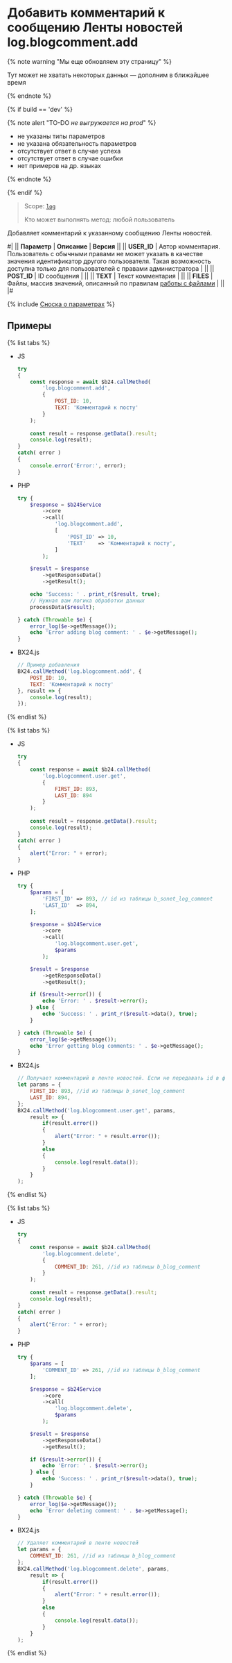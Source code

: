 # Добавить комментарий к сообщению Ленты новостей log.blogcomment.add

{% note warning "Мы еще обновляем эту страницу" %}

Тут может не хватать некоторых данных — дополним в ближайшее время

{% endnote %}

{% if build == 'dev' %}

{% note alert "TO-DO _не выгружается на prod_" %}

- не указаны типы параметров
- не указана обязательность параметров
- отсутствует ответ в случае успеха
- отсутствует ответ в случае ошибки
- нет примеров на др. языках

{% endnote %}

{% endif %}

> Scope: [`log`](../scopes/permissions.md)
>
> Кто может выполнять метод: любой пользователь

Добавляет комментарий к указанному сообщению Ленты новостей.

#|
|| **Параметр** | **Описание** | **Версия** ||
|| **USER_ID** | Автор комментария. Пользователь с обычными правами не может указать в качестве значения идентификатор другого пользователя. Такая возможность доступна только для пользователей с правами администратора | ||
|| **POST_ID** | ID сообщения | ||
|| **TEXT** | Текст комментария | ||
|| **FILES** | Файлы, массив значений, описанный по правилам [работы с файлами](../files/how-to-upload-files.md) | ||
|#

{% include [Сноска о параметрах](../../_includes/required.md) %}

## Примеры

{% list tabs %}

- JS


    ```js
    try
    {
    	const response = await $b24.callMethod(
    		'log.blogcomment.add',
    		{
    			POST_ID: 10,
    			TEXT: 'Комментарий к посту'
    		}
    	);
    	
    	const result = response.getData().result;
    	console.log(result);
    }
    catch( error )
    {
    	console.error('Error:', error);
    }
    ```

- PHP


    ```php
    try {
        $response = $b24Service
            ->core
            ->call(
                'log.blogcomment.add',
                [
                    'POST_ID' => 10,
                    'TEXT'    => 'Комментарий к посту',
                ]
            );
    
        $result = $response
            ->getResponseData()
            ->getResult();
    
        echo 'Success: ' . print_r($result, true);
        // Нужная вам логика обработки данных
        processData($result);
    
    } catch (Throwable $e) {
        error_log($e->getMessage());
        echo 'Error adding blog comment: ' . $e->getMessage();
    }
    ```

- BX24.js

    ```js
    // Пример добавления
    BX24.callMethod('log.blogcomment.add', {
        POST_ID: 10,
        TEXT: 'Комментарий к посту'
    }, result => {
        console.log(result);
    });
    ```

{% endlist %}

{% list tabs %}

- JS


    ```js
    try
    {
    	const response = await $b24.callMethod(
    		'log.blogcomment.user.get',
    		{
    			FIRST_ID: 893,
    			LAST_ID: 894
    		}
    	);
    	
    	const result = response.getData().result;
    	console.log(result);
    }
    catch( error )
    {
    	alert("Error: " + error);
    }
    ```

- PHP


    ```php
    try {
        $params = [
            'FIRST_ID' => 893, // id из таблицы b_sonet_log_comment
            'LAST_ID'  => 894,
        ];
    
        $response = $b24Service
            ->core
            ->call(
                'log.blogcomment.user.get',
                $params
            );
    
        $result = $response
            ->getResponseData()
            ->getResult();
    
        if ($result->error()) {
            echo 'Error: ' . $result->error();
        } else {
            echo 'Success: ' . print_r($result->data(), true);
        }
    
    } catch (Throwable $e) {
        error_log($e->getMessage());
        echo 'Error getting blog comments: ' . $e->getMessage();
    }
    ```

- BX24.js

    ```js
    // Получает комментарий в ленте новостей. Если не передавать id в фильтр, вернёт все доступные по правам комментарии
    let params = {
        FIRST_ID: 893, //id из таблицы b_sonet_log_comment
        LAST_ID: 894,
    };
    BX24.callMethod('log.blogcomment.user.get', params,
        result => {
            if(result.error())
            {
                alert("Error: " + result.error());
            }
            else
            {
                console.log(result.data());
            }
        }
    );
    ```

{% endlist %}

{% list tabs %}

- JS


    ```js
    try
    {
    	const response = await $b24.callMethod(
    		'log.blogcomment.delete',
    		{
    			COMMENT_ID: 261, //id из таблицы b_blog_comment
    		}
    	);
    	
    	const result = response.getData().result;
    	console.log(result);
    }
    catch( error )
    {
    	alert("Error: " + error);
    }
    ```

- PHP


    ```php
    try {
        $params = [
            'COMMENT_ID' => 261, //id из таблицы b_blog_comment
        ];
    
        $response = $b24Service
            ->core
            ->call(
                'log.blogcomment.delete',
                $params
            );
    
        $result = $response
            ->getResponseData()
            ->getResult();
    
        if ($result->error()) {
            echo 'Error: ' . $result->error();
        } else {
            echo 'Success: ' . print_r($result->data(), true);
        }
    
    } catch (Throwable $e) {
        error_log($e->getMessage());
        echo 'Error deleting comment: ' . $e->getMessage();
    }
    ```

- BX24.js

    ```js
    // Удаляет комментарий в ленте новостей
    let params = {
        COMMENT_ID: 261, //id из таблицы b_blog_comment
    };
    BX24.callMethod('log.blogcomment.delete', params,
        result => {
            if(result.error())
            {
                alert("Error: " + result.error());
            }
            else
            {
                console.log(result.data());
            }
        }
    );
    ```

{% endlist %}
